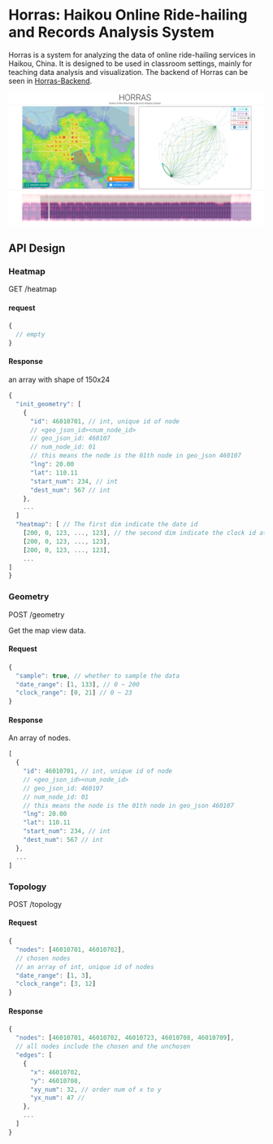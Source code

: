 # Horras: Haikou Online Ride-hailing and Records Analysis System

Horras is a system for analyzing the data of online ride-hailing services in Haikou, China. It is designed to be used in classroom settings, mainly for teaching data analysis and visualization. The backend of Horras can be seen in [Horras-Backend](https://github.com/yanglinshu/horras-backend).

![](/media/preview.png)

## API Design

### Heatmap

GET /heatmap

#### request

```javascript
{
  // empty
}
```

#### Response

an array with shape of 150x24

```javascript
{
  "init_geometry": [
    {
      "id": 46010701, // int, unique id of node
      // <geo_json_id><num_node_id>
      // geo_json_id: 460107
      // num_node_id: 01
      // this means the node is the 01th node in geo_json 460107
      "lng": 20.00
      "lat": 110.11
      "start_num": 234, // int
      "dest_num": 567 // int
    },
    ...
  ]
  "heatmap": [ // The first dim indicate the date id
    [200, 0, 123, ..., 123], // the second dim indicate the clock id at that date
    [200, 0, 123, ..., 123],
    [200, 0, 123, ..., 123],
    ...
]
}
```

### Geometry

POST /geometry

Get the map view data.

#### Request

```javascript
{
  "sample": true, // whether to sample the data
  "date_range": [1, 133], // 0 ~ 200
  "clock_range": [0, 21] // 0 ~ 23
}
```

#### Response

An array of nodes.

```javascript
[
  {
    "id": 46010701, // int, unique id of node
    // <geo_json_id><num_node_id>
    // geo_json_id: 460107
    // num_node_id: 01
    // this means the node is the 01th node in geo_json 460107
    "lng": 20.00
    "lat": 110.11
    "start_num": 234, // int
    "dest_num": 567 // int
  },
  ...
]
```

### Topology

POST /topology

#### Request

```javascript
{
  "nodes": [46010701, 46010702],
  // chosen nodes
  // an array of int, unique id of nodes
  "date_range": [1, 3],
  "clock_range": [3, 12]
}
```

#### Response

```javascript
{
  "nodes": [46010701, 46010702, 46010723, 46010708, 46010709],
  // all nodes include the chosen and the unchosen
  "edges": [
    {
      "x": 46010702,
      "y": 46010708,
      "xy_num": 32, // order num of x to y
      "yx_num": 47 //
    },
    ...
  ]
}
```
